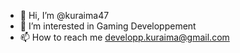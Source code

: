 - 👋 Hi, I’m @kuraima47
- 👀 I’m interested in Gaming Developpement
- 📫 How to reach me developp.kuraima@gmail.com
